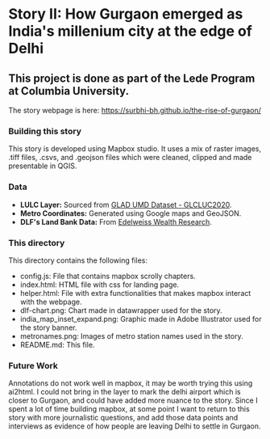# Story II: How Gurgaon emerged as India's millenium city at the edge of Delhi

## This project is done as part of the Lede Program at Columbia University.

The story webpage is here: https://surbhi-bh.github.io/the-rise-of-gurgaon/

### Building this story
This story is developed using Mapbox studio. It uses a mix of raster images, .tiff files, .csvs, and .geojson files which were cleaned, clipped and made presentable in QGIS.

### Data
- **LULC Layer:** Sourced from [GLAD UMD Dataset - GLCLUC2020](https://glad.umd.edu/dataset/GLCLUC2020).
- **Metro Coordinates:** Generated using Google maps and GeoJSON.
- **DLF's Land Bank Data:** From [Edelweiss Wealth Research](https://www.nuvamawealth.com/ewwebimages/WebFiles/Research/cd7f10f4-e3fe-4b10-a79f-c8f3c5074d27.pdf).

### This directory
This directory contains the following files:
- config.js: File that contains mapbox scrolly chapters.
- index.html: HTML file with css for landing page.
- helper.html: File with extra functionalities that makes mapbox interact with the webpage.
- dlf-chart.png: Chart made in datawrapper used for the story.
- india_map_inset_expand.png: Graphic made in Adobe Illustrator used for the story banner.
- metronames.png: Images of metro station names used in the story.
- README.md: This file.

### Future Work
Annotations do not work well in mapbox, it may be worth trying this using ai2html. I could not bring in the layer to mark the delhi airport which is closer to Gurgaon, and could have added more nuance to the story. Since I spent a lot of time building mapbox, at some point I want to return to this story with more journalistic questions, and add those data points and interviews as evidence of how people are leaving Delhi to settle in Gurgaon. 